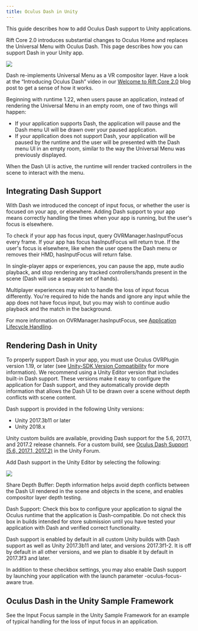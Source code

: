 ```yaml
---
title: Oculus Dash in Unity
---
```


This guide describes how to add Oculus Dash support to Unity applications.

Rift Core 2.0 introduces substantial changes to Oculus Home and replaces the Universal Menu with Oculus Dash. This page describes how you can support Dash in your Unity app. 

![](/images/documentationunitylatestconceptsunity-dash-0.png)

Dash re-implements Universal Menu as a VR compositor layer. Have a look at the “Introducing Oculus Dash” video in our [Welcome to Rift Core 2.0](https://www.oculus.com/blog/welcome-to-rift-core-beta-now-available/) blog post to get a sense of how it works.

Beginning with runtime 1.22, when users pause an application, instead of rendering the Universal Menu in an empty room, one of two things will happen: 

* If your application supports Dash, the application will pause and the Dash menu UI will be drawn over your paused application.
* If your application does not support Dash, your application will be paused by the runtime and the user will be presented with the Dash menu UI in an empty room, similar to the way the Universal Menu was previously displayed.


When the Dash UI is active, the runtime will render tracked controllers in the scene to interact with the menu. 

## Integrating Dash Support

With Dash we introduced the concept of input focus, or whether the user is focused on your app, or elsewhere. Adding Dash support to your app means correctly handling the times when your app is running, but the user's focus is elsewhere. 

To check if your app has focus input, query OVRManager.hasInputFocus every frame. If your app has focus hasInputFocus will return true. If the user's focus is elsewhere, like when the user opens the Dash menu or removes their HMD, hasInputFocus will return false.

In single-player apps or experiences, you can pause the app, mute audio playback, and stop rendering any tracked controllers/hands present in the scene (Dash will use a separate set of hands).

Multiplayer experiences may wish to handle the loss of input focus differently. You're required to hide the hands and ignore any input while the app does not have focus input, but you may wish to continue audio playback and the match in the background. 

For more information on OVRManager.hasInputFocus, see [Application Lifecycle Handling](/documentation/unity/latest/concepts/unity-lifecycle/).

## Rendering Dash in Unity

To properly support Dash in your app, you must use Oculus OVRPlugin version 1.19, or later (see [Unity-SDK Version Compatibility](/documentation/unity/latest/concepts/unity-sdk-version-compatibility/) for more information). We recommend using a Unity Editor version that includes built-in Dash support. These versions make it easy to configure the application for Dash support, and they automatically provide depth information that allows the Dash UI to be drawn over a scene without depth conflicts with scene content.

Dash support is provided in the following Unity versions:

* Unity 2017.3b11 or later
* Unity 2018.x


Unity custom builds are available, providing Dash support for the 5.6, 2017.1, and 2017.2 release channels. For a custom build, see [Oculus Dash Support (5.6, 2017.1, 2017.2)](https://forum.unity.com/threads/custom-builds-oculus-dash-support-5-6-2017-1-2017-2.508013/) in the Unity Forum.

Add Dash support in the Unity Editor by selecting the following:

![](/images/documentationunitylatestconceptsunity-dash-1.png)

Share Depth Buffer: Depth information helps avoid depth conflicts between the Dash UI rendered in the scene and objects in the scene, and enables compositor layer depth testing.

Dash Support: Check this box to configure your application to signal the Oculus runtime that the application is Dash-compatible. Do not check this box in builds intended for store submission until you have tested your application with Dash and verified correct functionality.

Dash support is enabled by default in all custom Unity builds with Dash support as well as Unity 2017.3b11 and later, and versions 2017.3f1-2. It is off by default in all other versions, and we plan to disable it by default in 2017.3f3 and later.

In addition to these checkbox settings, you may also enable Dash support by launching your application with the launch parameter -oculus-focus-aware true. 

## Oculus Dash in the Unity Sample Framework

See the Input Focus sample in the Unity Sample Framework for an example of typical handling for the loss of input focus in an application.
